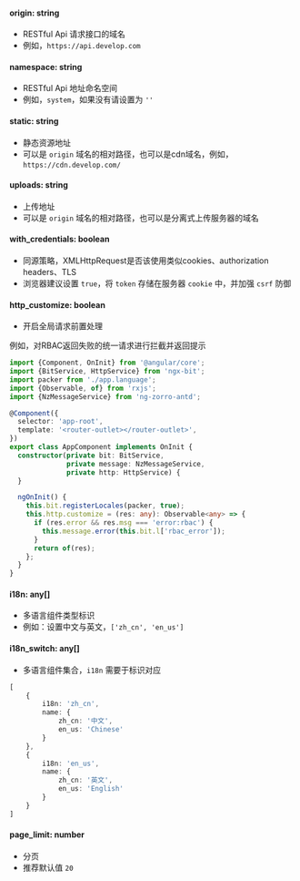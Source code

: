 #### origin: string

- RESTful Api 请求接口的域名
- 例如，`https://api.develop.com`

#### namespace: string

- RESTful Api 地址命名空间
- 例如，`system`，如果没有请设置为 `''`

#### static: string

- 静态资源地址
- 可以是 `origin` 域名的相对路径，也可以是cdn域名，例如，`https://cdn.develop.com/`

#### uploads: string

- 上传地址
- 可以是 `origin` 域名的相对路径，也可以是分离式上传服务器的域名

#### with_credentials: boolean

- 同源策略，XMLHttpRequest是否该使用类似cookies、authorization headers、TLS
- 浏览器建议设置 `true`，将 `token` 存储在服务器 `cookie` 中，并加强 `csrf` 防御

#### http_customize: boolean

- 开启全局请求前置处理

例如，对RBAC返回失败的统一请求进行拦截并返回提示

```typescript
import {Component, OnInit} from '@angular/core';
import {BitService, HttpService} from 'ngx-bit';
import packer from './app.language';
import {Observable, of} from 'rxjs';
import {NzMessageService} from 'ng-zorro-antd';

@Component({
  selector: 'app-root',
  template: '<router-outlet></router-outlet>',
})
export class AppComponent implements OnInit {
  constructor(private bit: BitService,
              private message: NzMessageService,
              private http: HttpService) {
  }

  ngOnInit() {
    this.bit.registerLocales(packer, true);
    this.http.customize = (res: any): Observable<any> => {
      if (res.error && res.msg === 'error:rbac') {
        this.message.error(this.bit.l['rbac_error']);
      }
      return of(res);
    };
  }
}
```

#### i18n: any[]

- 多语言组件类型标识
- 例如：设置中文与英文，`['zh_cn', 'en_us']`

#### i18n_switch: any[]

- 多语言组件集合，`i18n` 需要于标识对应

```typescript
[
    {
        i18n: 'zh_cn',
        name: {
            zh_cn: '中文',
            en_us: 'Chinese'
        }
    },
    {
        i18n: 'en_us',
        name: {
            zh_cn: '英文',
            en_us: 'English'
        }
    }
]
```

#### page_limit: number

- 分页
- 推荐默认值 `20`
